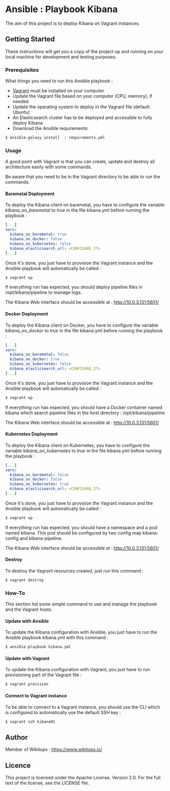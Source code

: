 # Ansible : Playbook Kibana

The aim of this project is to deploy Kibana on Vagrant instances.

## Getting Started

These instructions will get you a copy of the project up and running on your local machine for development and testing purposes.

### Prerequisites

What things you need to run this Ansible playbook :

*   [Vagrant](https://www.vagrantup.com/docs/installation/) must be installed on your computer
*   Update the Vagrant file based on your computer (CPU, memory), if needed
*   Update the operating system to deploy in the Vagrant file (default: Ubuntu)
*   An Elasticsearch cluster has to be deployed and accessible to fully deploy Kibana
*   Download the Ansible requirements:

```bash
$ ansible-galaxy install -r requirements.yml
```

### Usage

A good point with Vagrant is that you can create, update and destroy all architecture easily with some commands.

Be aware that you need to be in the Vagrant directory to be able to run the commands.

#### Baremetal Deployment

To deploy the Kibana client on baremetal, you have to configure the variable *kibana_on_baremetal* to *true* in the file kibana.yml before running the playbook :

```yaml
[...]
vars:
  kibana_on_baremetal: true
  kibana_on_docker: false
  kibana_on_kubernetes: false
  kibana_elasticsearch_url: <CONFIGURE_IT>
[...]
```

Once it's done, you just have to provision the Vagrant instance and the Ansible playbook will automatically be called :

```bash
$ vagrant up
```

If everything run has expected, you should deploy pipeline files in /opt/kibana/pipeline to manage logs.

The Kibana Web interface should be accessible at : http://10.0.3.131:5601/

#### Docker Deployment

To deploy the Kibana client on Docker, you have to configure the variable *kibana_on_docker* to *true* in the file kibana.yml before running the playbook :

```yaml
[...]
vars:
  kibana_on_baremetal: false
  kibana_on_docker: true
  kibana_on_kubernetes: false
  kibana_elasticsearch_url: <CONFIGURE_IT>
[...]
```

Once it's done, you just have to provision the Vagrant instance and the Ansible playbook will automatically be called :

```bash
$ vagrant up
```

If everything run has expected, you should have a Docker container named kibana which search pipeline files in the host directory : /opt/kibana/pipeline

The Kibana Web interface should be accessible at : http://10.0.3.131:5601/

#### Kubernetes Deployment

To deploy the Kibana client on Kubernetes, you have to configure the variable *kibana_on_kubernetes* to *true* in the file kibana.yml before running the playbook :

```yaml
[...]
vars:
  kibana_on_baremetal: false
  kibana_on_docker: false
  kibana_on_kubernetes: true
  kibana_elasticsearch_url: <CONFIGURE_IT>
[...]
```

Once it's done, you just have to provision the Vagrant instance and the Ansible playbook will automatically be called :

```bash
$ vagrant up
```

If everything run has expected, you should have a namespace and a pod named kibana. This pod should be configured by two config map kibana-config and kibana-pipeline.

The Kibana Web interface should be accessible at : http://10.0.3.131:5601/

#### Destroy

To destroy the Vagrant resources created, just run this command :

```bash
$ vagrant destroy
```

### How-To

This section list some simple command to use and manage the playbook and the Vagrant hosts.

#### Update with Ansible

To update the Kibana configuration with Ansible, you just have to run the Ansible playbook kibana.yml with this command :

```bash
$ ansible-playbook kibana.yml
```

#### Update with Vagrant

To update the Kibana configuration with Vagrant, you just have to run provisioning part of the Vagrant file :

```bash
$ vagrant provision
```

#### Connect to Vagrant instance

To be able to connect to a Vagrant instance, you should use the CLI which is configured to automatically use the default SSH key :

```bash
$ vagrant ssh kibana01
```

## Author

Member of Wikitops : https://www.wikitops.io/

## Licence

This project is licensed under the Apache License, Version 2.0. For the full text of the license, see the LICENSE file.
